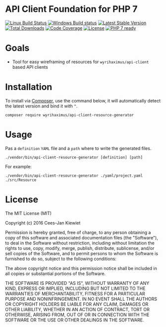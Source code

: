 # API Client Foundation for PHP 7

[![Linux Build Status](https://travis-ci.org/WyriHaximus/php-api-client-resource-generator.svg?branch=master)](https://travis-ci.org/WyriHaximus/php-api-client-resource-generator)
[![Windows Build status](https://ci.appveyor.com/api/projects/status/dvcu9l8rm6shy7t3?svg=true)](https://ci.appveyor.com/project/WyriHaximus/php-api-client-resource-generator)
[![Latest Stable Version](https://poser.pugx.org/WyriHaximus/api-client-resource-generator/v/stable.png)](https://packagist.org/packages/WyriHaximus/api-client-resource-generator)
[![Total Downloads](https://poser.pugx.org/WyriHaximus/api-client-resource-generator/downloads.png)](https://packagist.org/packages/WyriHaximus/api-client-resource-generator)
[![Code Coverage](https://scrutinizer-ci.com/g/WyriHaximus/php-api-client-resource-generator/badges/coverage.png?b=master)](https://scrutinizer-ci.com/g/WyriHaximus/php-api-client-resource-generator/?branch=master)
[![License](https://poser.pugx.org/WyriHaximus/api-client-resource-generator/license.png)](https://packagist.org/packages/wyrihaximus/api-client-resource-generator)
[![PHP 7 ready](http://php7ready.timesplinter.ch/WyriHaximus/php-api-client-resource-generator/badge.svg)](https://appveyor-ci.org/WyriHaximus/php-api-client-resource-generator)

# Goals

* Tool for easy wireframing of resources for `wyrihaximus/api-client` based API clients

# Installation

To install via [Composer](http://getcomposer.org/), use the command below, it will automatically detect the latest version and bind it with `^`.

```
composer require wyrihaximus/api-client-resource-generator 
```

# Usage

Pas a `definition` `YAML` file and a `path` where to write the generated files.

```
./vendor/bin/api-client-resource-generator [definition] [path]
```

For example: 

```
./vendor/bin/api-client-resource-generator ./yaml/project.yaml ./src/Resource
```

# License

The MIT License (MIT)

Copyright (c) 2016 Cees-Jan Kiewiet

Permission is hereby granted, free of charge, to any person obtaining a copy
of this software and associated documentation files (the "Software"), to deal
in the Software without restriction, including without limitation the rights
to use, copy, modify, merge, publish, distribute, sublicense, and/or sell
copies of the Software, and to permit persons to whom the Software is
furnished to do so, subject to the following conditions:

The above copyright notice and this permission notice shall be included in all
copies or substantial portions of the Software.

THE SOFTWARE IS PROVIDED "AS IS", WITHOUT WARRANTY OF ANY KIND, EXPRESS OR
IMPLIED, INCLUDING BUT NOT LIMITED TO THE WARRANTIES OF MERCHANTABILITY,
FITNESS FOR A PARTICULAR PURPOSE AND NONINFRINGEMENT. IN NO EVENT SHALL THE
AUTHORS OR COPYRIGHT HOLDERS BE LIABLE FOR ANY CLAIM, DAMAGES OR OTHER
LIABILITY, WHETHER IN AN ACTION OF CONTRACT, TORT OR OTHERWISE, ARISING FROM,
OUT OF OR IN CONNECTION WITH THE SOFTWARE OR THE USE OR OTHER DEALINGS IN THE
SOFTWARE.
